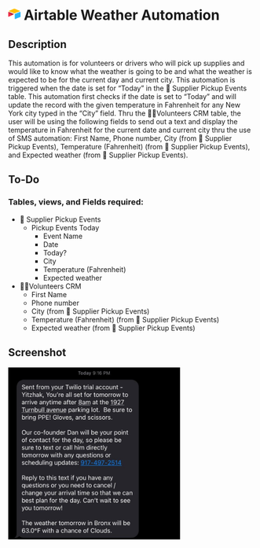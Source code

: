 # <img src="https://github.com/yitzhakalvarez/airtable-weather-automation/blob/main/img/airtable.png" width="25" height="25"> Airtable Weather Automation

## Description

This automation is for volunteers or drivers who will pick up supplies and would like to know what the weather is going to be and what the weather is expected to be for the current day and current city. This automation is triggered when the date is set for “Today” in the 🚛 Supplier Pickup Events table. This automation first checks if the date is set to “Today” and will update the record with the given temperature in Fahrenheit for any New York city typed in the “City” field. Thru the 🙋🏽Volunteers CRM table, the user will be using the following fields to send out a text and display the temperature in Fahrenheit for the current date and current city thru the use of SMS automation: First Name, Phone number, City (from 🚛 Supplier Pickup Events), Temperature (Fahrenheit) (from 🚛 Supplier Pickup Events), and Expected weather (from 🚛 Supplier Pickup Events).

## To-Do

### Tables, views, and Fields required:

- 🚛 Supplier Pickup Events
  - Pickup Events Today
    - Event Name
    - Date
    - Today?
    - City
    - Temperature (Fahrenheit)
    - Expected weather
- 🙋🏽Volunteers CRM
  - First Name
  - Phone number
  - City (from 🚛 Supplier Pickup Events)
  - Temperature (Fahrenheit) (from 🚛 Supplier Pickup Events)
  - Expected weather (from 🚛 Supplier Pickup Events)

## Screenshot

<img src="https://github.com/yitzhakalvarez/airtable-weather-automation/blob/main/img/weather-automation-text.jpg" width="350" height="350">
